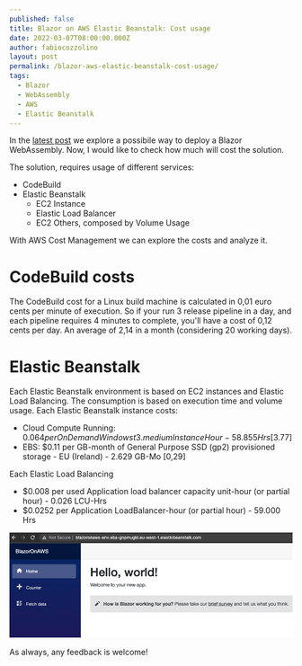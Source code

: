 ```yaml
---
published: false
title: Blazor on AWS Elastic Beanstalk: Cost usage
date: 2022-03-07T08:00:00.000Z
author: fabiocozzolino
layout: post
permalink: /blazor-aws-elastic-beanstalk-cost-usage/
tags:
  - Blazor
  - WebAssembly
  - AWS
  - Elastic Beanstalk
---
```

In the [latest post](/blazor-aws-elastic-beanstalk-cost-usage/) we explore a possibile way to deploy a Blazor WebAssembly. Now, I would like to check how much will cost the solution.

The solution, requires usage of different services:
- CodeBuild
- Elastic Beanstalk
  - EC2 Instance
  - Elastic Load Balancer
  - EC2 Others, composed by Volume Usage

With AWS Cost Management we can explore the costs and analyze it.

# CodeBuild costs
The CodeBuild cost for a Linux build machine is calculated in 0,01 euro cents per minute of execution. So if your run 3 release pipeline in a day, and each pipeline requires 4 minutes to complete, you'll have a cost of 0,12 cents per day. An average of 2,14 in a month (considering 20 working days).

# Elastic Beanstalk
Each Elastic Beanstalk environment is based on EC2 instances and Elastic Load Balancing. The consumption is based on execution time and volume usage.
Each Elastic Beanstalk instance costs:
- Cloud Compute Running: $0.064 per On Demand Windows t3.medium Instance Hour - 58.855 Hrs [$3.77]
- EBS: $0.11 per GB-month of General Purpose SSD (gp2) provisioned storage - EU (Ireland) - 2.629 GB-Mo [0,29]

Each Elastic Load Balancing
- $0.008 per used Application load balancer capacity unit-hour (or partial hour) - 0.026 LCU-Hrs
- $0.0252 per Application LoadBalancer-hour (or partial hour) - 59.000 Hrs


<p align="center">
  <img src="/assets/img/blazoraws_result_1.png" alt="Blazor app running on AWS">
</p>

As always, any feedback is welcome!

